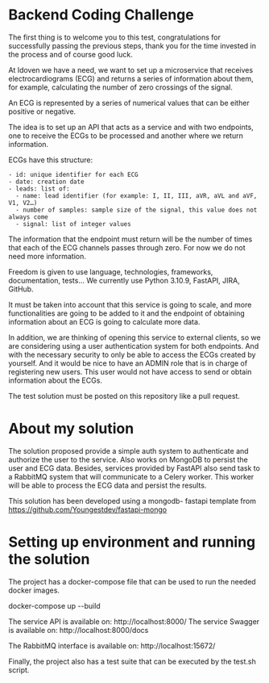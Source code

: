 # Backend Coding Challenge

The first thing is to welcome you to this test, congratulations for successfully passing the previous steps, thank you
for the time invested in the process and of course good luck.

At Idoven we have a need, we want to set up a microservice that receives electrocardiograms (ECG) and returns a series
of information about them, for example, calculating the number of zero crossings of the signal.

An ECG is represented by a series of numerical values that can be either positive or negative.

The idea is to set up an API that acts as a service and with two endpoints, one to receive the ECGs to be processed and
another where we return information.

ECGs have this structure:

```
- id: unique identifier for each ECG
- date: creation date
- leads: list of:
  - name: lead identifier (for example: I, II, III, aVR, aVL and aVF, V1, V2…)
  - number of samples: sample size of the signal, this value does not always come
  - signal: list of integer values
```

The information that the endpoint must return will be the number of times that each of the ECG channels passes through
zero. For now we do not need more information.

Freedom is given to use language, technologies, frameworks, documentation, tests... We currently use Python 3.10.9,
FastAPI, JIRA, GitHub.

It must be taken into account that this service is going to scale, and more functionalities are going to be added to it
and the endpoint of obtaining information about an ECG is going to calculate more data.

In addition, we are thinking of opening this service to external clients, so we are considering using a user
authentication system for both endpoints. And with the necessary security to only be able to access the ECGs created by
yourself.
And it would be nice to have an ADMIN role that is in charge of registering new users. This user would not have access
to send or obtain information about the ECGs.

The test solution must be posted on this repository like a pull request.

# About my solution
The solution proposed provide a simple auth system to authenticate and authorize the user to the service.
Also works on MongoDB to persist the user and ECG data. Besides, services provided by FastAPI also send 
task to a RabbitMQ system that will communicate to a Celery worker. This worker will be able to process
the ECG data and persist the results.

This solution has been developed using a mongodb- fastapi template from https://github.com/Youngestdev/fastapi-mongo

# Setting up environment and running the solution
The project has a docker-compose file that can be used to run the needed docker images.

docker-compose up --build

The service API is available on: http://localhost:8000/
The service Swagger is available on: http://localhost:8000/docs

The RabbitMQ interface is available on: http://localhost:15672/

Finally, the project also has a test suite that can be executed by the test.sh script.

